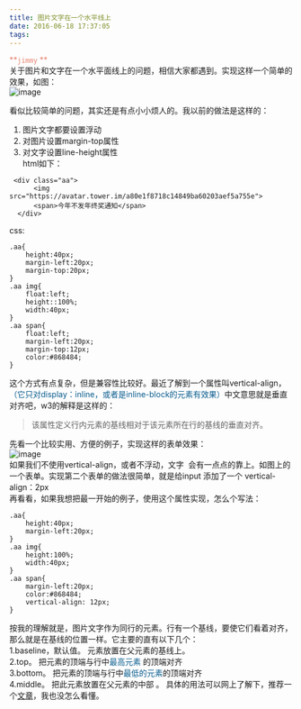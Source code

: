 ```yaml
---
title: 图片文字在一个水平线上
date: 2016-06-18 17:37:05
tags:
---
```

  <font color=#e78170>**````jimmy````  **  </font>  
  关于图片和文字在一个水平面线上的问题，相信大家都遇到。实现这样一个简单的效果，如图：  
![image](http://7xqnxu.com1.z0.glb.clouddn.com/QQ20160703-0.png)
  
  看似比较简单的问题，其实还是有点小小烦人的。我以前的做法是这样的：      
  1. 图片文字都要设置浮动  
  2. 对图片设置margin-top属性  
  3. 对文字设置line-height属性  
  html如下：  
  
  ```        
   <div class="aa">
   	 	<img src="https://avatar.tower.im/a80e1f8718c14849ba60203aef5a755e">
        <span>今年不发年终奖通知</span>
    </div>    
   ```    
   css:     
   
   	.aa{
   		height:40px;
   		margin-left:20px;
   		margin-top:20px;
   	}
   	.aa img{
   		float:left;
   		height::100%;
   		width:40px;
   	}
   	.aa span{
   		float:left;
   		margin-left:20px;
   		margin-top:12px;
   		color:#868484;
   	}
   
  这个方式有点复杂，但是兼容性比较好。最近了解到一个属性叫vertical-align， <font color=#075b8d>（它只对display：inline，或者是inline-block的元素有效果）</font>中文意思就是垂直对齐吧，w3的解释是这样的：  
  >该属性定义行内元素的基线相对于该元素所在行的基线的垂直对齐。   
    
 先看一个比较实用、方便的例子，实现这样的表单效果：  
 ![image](http://7xqnxu.com1.z0.glb.clouddn.com/QQ20160703-3.png)  
 如果我们不使用vertical-align，或者不浮动，文字  会有一点点的靠上。如图上的一个表单。实现第二个表单的做法很简单，就是给input 添加了一个  vertical-align：2px  
 再看看，如果我想把最一开始的例子，使用这个属性实现，怎么个写法：   
 
 	.aa{
   		height:40px;
   		margin-left:20px;
   	}
   	.aa img{
   		height:100%;
   		width:40px;
   	}
   	.aa span{
   		margin-left:20px;
   		color:#868484;
   		vertical-align: 12px;
   	}

 
按我的理解就是，图片文字作为同行的元素。行有一个基线，要使它们看着对齐，那么就是在基线的位置一样。它主要的直有以下几个：  
1.baseline，默认值。  元素放置在父元素的基线上。  
2.top。  把元素的顶端与行中<font color=#075b8d>最高元素</font>  的顶端对齐  
3.bottom。  把元素的顶端与行中<font color=#075b8d>最低的元素</font>的顶端对齐  
4.middle。  把此元素放置在父元素的中部 。
具体的用法可以网上了解下，推荐一个[文章](http://www.zhangxinxu.com/wordpress/2010/05/%E6%88%91%E5%AF%B9css-vertical-align%E7%9A%84%E4%B8%80%E4%BA%9B%E7%90%86%E8%A7%A3%E4%B8%8E%E8%AE%A4%E8%AF%86%EF%BC%88%E4%B8%80%EF%BC%89/)，我也没怎么看懂。